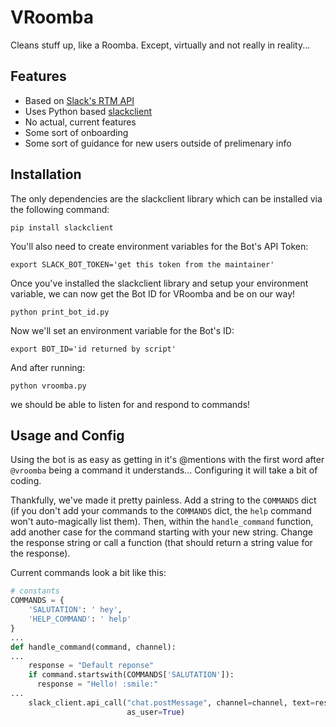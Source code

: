 # VRoomba
Cleans stuff up, like a Roomba. Except, virtually and not really in reality...


## Features
* Based on [Slack's RTM API](https://api.slack.com/rtm)
* Uses Python based [slackclient](https://github.com/slackhq/python-slackclient)
* No actual, current features
* Some sort of onboarding
* Some sort of guidance for new users outside of prelimenary info

## Installation
The only dependencies are the slackclient library which can be installed via the following command:
```
pip install slackclient
```
You'll also need to create environment variables for the Bot's API Token:
```
export SLACK_BOT_TOKEN='get this token from the maintainer'
```
Once you've installed the slackclient library and setup your environment variable, we can now get the Bot ID for VRoomba and be on our way!
```
python print_bot_id.py
```
Now we'll set an environment variable for the Bot's ID:
```
export BOT_ID='id returned by script'
```
And after running:
```
python vroomba.py
```
we should be able to listen for and respond to commands!

## Usage and Config
Using the bot is as easy as getting in it's @mentions with the first word after `@vroomba` being a command it understands... Configuring it will take a bit of coding.

Thankfully, we've made it pretty painless. Add a string to the `COMMANDS` dict (if you don't add your commands to the `COMMANDS` dict, the `help` command won't auto-magically list them). Then, within the `handle_command` function, add another case for the command starting with your new string. Change the response string or call a function (that should return a string value for the response).

Current commands look a bit like this:
```python
# constants
COMMANDS = {
    'SALUTATION': ' hey',
    'HELP_COMMAND': ' help'
}
...
def handle_command(command, channel):
...
    response = "Default reponse"
    if command.startswith(COMMANDS['SALUTATION']):
      response = "Hello! :smile:"
...
    slack_client.api_call("chat.postMessage", channel=channel, text=response,
                          as_user=True)
```
